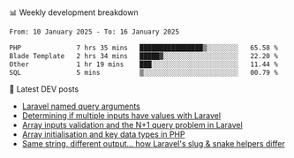 📊 Weekly development breakdown
<!--START_SECTION:waka-->

```txt
From: 10 January 2025 - To: 16 January 2025

PHP              7 hrs 35 mins   ████████████████▒░░░░░░░░   65.58 %
Blade Template   2 hrs 34 mins   █████▓░░░░░░░░░░░░░░░░░░░   22.20 %
Other            1 hr 19 mins    ███░░░░░░░░░░░░░░░░░░░░░░   11.44 %
SQL              5 mins          ▒░░░░░░░░░░░░░░░░░░░░░░░░   00.79 %
```

<!--END_SECTION:waka-->

📕 Latest DEV posts
<!-- BLOG-POST-LIST:START -->
- [Laravel named query arguments](https://dev.to/michaelvickersuk/laravel-named-query-arguments-28kd)
- [Determining if multiple inputs have values with Laravel](https://dev.to/michaelvickersuk/determining-if-multiple-inputs-have-values-with-laravel-km6)
- [Array inputs validation and the N+1 query problem in Laravel](https://dev.to/michaelvickersuk/array-inputs-validation-and-the-n1-query-problem-in-laravel-2agb)
- [Array initialisation and key data types in PHP](https://dev.to/michaelvickersuk/array-initialisation-and-key-data-types-in-php-1e5b)
- [Same string, different output... how Laravel&#39;s slug &amp; snake helpers differ](https://dev.to/michaelvickersuk/same-string-different-output-how-laravels-slug-snake-helpers-differ-1ccj)
<!-- BLOG-POST-LIST:END -->
